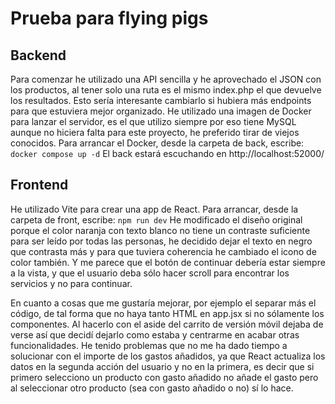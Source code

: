 # Prueba para flying pigs

## Backend
Para comenzar he utilizado una API sencilla y he aprovechado el JSON con los productos, al tener solo una ruta es el mismo index.php el que devuelve los resultados. Esto sería interesante cambiarlo si hubiera más endpoints para que estuviera mejor organizado.
He utilizado una imagen de Docker para lanzar el servidor, es el que utilizo siempre por eso tiene MySQL aunque no hiciera falta para este proyecto, he preferido tirar de viejos conocidos.
Para arrancar el Docker, desde la carpeta de back, escribe:
`docker compose up -d`
El back estará escuchando en http://localhost:52000/

## Frontend
He utilizado Vite para crear una app de React. Para arrancar, desde la carpeta de front, escribe:
`npm run dev`
He modificado el diseño original porque el color naranja con texto blanco no tiene un contraste suficiente para ser leído por todas las personas, he decidido dejar el texto en negro que contrasta más y para que tuviera coherencia he cambiado el icono de color también. Y me parece que el botón de continuar debería estar siempre a la vista, y que el usuario deba sólo hacer scroll para encontrar los servicios y no para continuar.

En cuanto a cosas que me gustaría mejorar, por ejemplo el separar más el código, de tal forma que no haya tanto HTML en app.jsx si no sólamente los componentes. Al hacerlo con el aside del carrito de versión móvil dejaba de verse así que decidí dejarlo como estaba y centrarme en acabar otras funcionalidades.
He tenido problemas que no me ha dado tiempo a solucionar con el importe de los gastos añadidos, ya que React actualiza los datos en la segunda acción del usuario y no en la primera, es decir que si primero selecciono un producto con gasto añadido no añade el gasto pero al seleccionar otro producto (sea con gasto añadido o no) sí lo hace.


